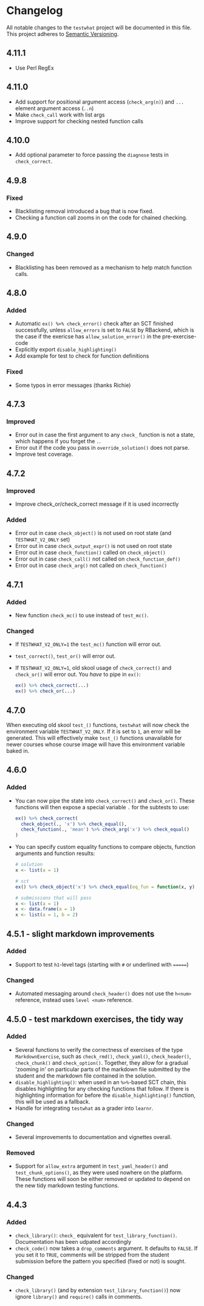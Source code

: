 # Changelog

All notable changes to the `testwhat` project will be documented in this file. This project adheres to [Semantic Versioning](http://semver.org/spec/v2.0.0.html).

## 4.11.1

- Use Perl RegEx

## 4.11.0

- Add support for positional argument access (`check_arg(n)`) and `...` element argument access (`..n`)
- Make `check_call` work with list args
- Improve support for checking nested function calls

## 4.10.0

- Add optional parameter to force passing the `diagnose` tests in `check_correct`.

## 4.9.8

### Fixed

- Blacklisting removal introduced a bug that is now fixed.
- Checking a function call zooms in on the code for chained checking.

## 4.9.0

### Changed

- Blacklisting has been removed as a mechanism to help match function calls.

## 4.8.0

### Added

- Automatic `ex() %>% check_error()` check after an SCT finished successfully, unless `allow_errors` is set to `FALSE` by RBackend, which is the case if the exericse has `allow_solution_error()` in the pre-exercise-code
- Explicitly export `disable_highlighting()`
- Add example for test to check for function definitions

### Fixed

- Some typos in error messages (thanks Richie)

## 4.7.3

### Improved

- Error out in case the first argument to any `check_` function is not a state, which happens if you forget the `.`.
- Error out if the code you pass in `override_solution()` does not parse.
- Improve test coverage.

## 4.7.2

### Improved

- Improve check_or/check_correct message if it is used incorrectly

### Added

- Error out in case `check_object()` is not used on root state (and `TESTWHAT_V2_ONLY` set)
- Error out in case `check_output_expr()` is not used on root state
- Error out in case `check_function()` called on `check_object()`
- Error out in case `check_call()` not called on `check_function_def()`
- Error out in case `check_arg()` not called on `check_function()`

## 4.7.1

### Added

- New function `check_mc()` to use instead of `test_mc()`.

### Changed

- If `TESTWHAT_V2_ONLY=1` the `test_mc()` function will error out.
- `test_correct()`, `test_or()` will error out.
- If `TESTWHAT_V2_ONLY=1`, old skool usage of `check_correct()` and `check_or()` will error out.
  You _have_ to pipe in `ex()`:

  ```R
  ex() %>% check_correct(...)
  ex() %>% check_or(...)
  ```

## 4.7.0

When executing old skool `test_()` functions, `testwhat` will now check the environment variable `TESTWHAT_V2_ONLY`. If it is set to `1`, an error will be generated. This will effectively make `test_()` functions unavailable for newer courses whose course image will have this environment variable baked in.

## 4.6.0

### Added

- You can now pipe the state into `check_correct()` and `check_or()`. These functions will then expose a special variable `.` for the subtests to use:

  ```R
  ex() %>% check_correct(
    check_object(., 'x') %>% check_equal(),
    check_function(., 'mean') %>% check_arg('x') %>% check_equal()
  )
  ```

- You can specify custom equality functions to compare objects, function arguments and function results:

  ```R
  # solution
  x <- list(a = 1)

  # sct
  ex() %>% check_object('x') %>% check_equal(eq_fun = function(x, y) { x$a == x$b })

  # submissions that will pass
  x <- list(a = 1)
  x <- data.frame(a = 1)
  x <- list(a = 1, b = 2)
  ```

## 4.5.1 - slight markdown improvements

### Added

- Support to test `h1`-level tags (starting with `#` or underlined with `=====`)

### Changed

- Automated messaging around `check_header()` does not use the `h<num>` reference, instead uses `level <num>` reference.

## 4.5.0 - test markdown exercises, the tidy way

### Added

- Several functions to verify the correctness of exercises of the type `MarkdownExercise`, such as `check_rmd()`, `check_yaml()`, `check_header()`, `check_chunk()` and `check_option()`. Together, they allow for a gradual 'zooming in' on particular parts of the markdown file submitted by the student and the markdown file contained in the solution.
- `disable_highlighting()`: when used in an `%>%`-based SCT chain, this disables highlighting for any checking functions that follow. If there is highlighting information for before the `disable_highlighting()` function, this will be used as a fallback.
- Handle for integrating `testwhat` as a grader into `learnr`.

### Changed

- Several improvements to documentation and vignettes overall.

### Removed

- Support for `allow_extra` argument in `test_yaml_header()` and `test_chunk_options()`, as they were used nowhere on the platform. These functions will soon be either removed or updated to depend on the new tidy markdown testing functions.

## 4.4.3

### Added

- `check_library()`: `check_` equivalent for `test_library_function()`. Documentation has been udpated accordingly
- `check_code()` now takes a `drop_comments` argument. It defaults to `FALSE`. If you set it to `TRUE`, comments will be stripped from the student submission before the pattern you specified (fixed or not) is sought.

### Changed

- `check_library()` (and by extension `test_library_function()`) now ignore `library()` and `require()` calls in comments.
